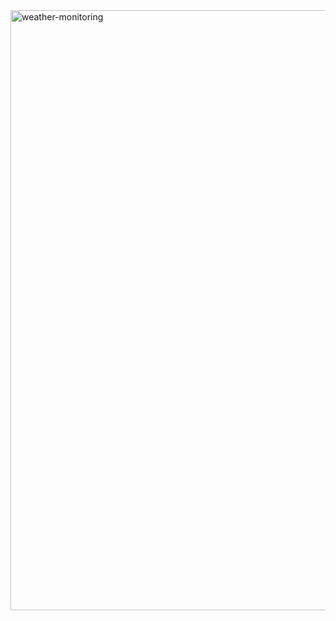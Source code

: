 <img width="960" alt="weather-monitoring " src="https://github.com/user-attachments/assets/3efeb17d-ebf2-40d8-a918-9cd0e9875cd4">
